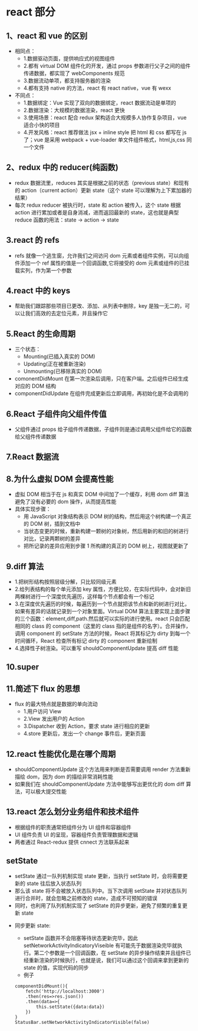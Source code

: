 # react 部分

## 1、react 和 vue 的区别

* 相同点：
  * 1.数据驱动页面，提供响应式的视图组件
  * 2.都有 virtual DOM 组件化的开发，通过 props 参数进行父子之间的组件传递数据，都实现了 webComponents 规范
  * 3.数据流动单项，都支持服务器的渲染
  * 4.都有支持 native 的方法，react 有 react native，vue 有 wexx
* 不同点：
  * 1.数据绑定：Vue 实现了双向的数据绑定，react 数据流动是单项的
  * 2.数据渲染：大规模的数据渲染，react 更快
  * 3.使用场景：react 配合 redux 架构适合大规模多人协作复杂项目，vue 适合小快的项目
  * 4.开发风格：react 推荐做法 jsx + inline style 把 html 和 css 都写在 js 了；vue 是采用 webpack + vue-loader 单文件组件格式，html,js,css 同一个文件

## 2、redux 中的 reducer(纯函数)

* redux 数据流里，reduces 其实是根据之前的状态（previous state）和现有的 action（current action）更新 state（这个 state 可以理解为上下累加器的结果）
* 每次 redux reducer 被执行时，state 和 action 被传入，这个 state 根据 action 进行累加或者是自身消减，进而返回最新的 state，这也就是典型 reduce 函数的用法：state -> action -> state

## 3.react 的 refs

* refs 就像一个逃生窗，允许我们之间访问 dom 元素或者组件实例，可以向组件添加一个 ref 属性的值是一个回调函数,它将接受的 dom 元素或组件的已挂载实列，作为第一个参数

## 4.react 中的 keys

* 帮助我们跟踪那些项目已更改、添加、从列表中删除，key 是独一无二的，可以让我们高效的去定位元素，并且操作它

## 5.React 的生命周期

* 三个状态：
  * Mounting(已插入真实的 DOM)
  * Updating(正在被重新渲染)
  * Unmounting(已移除真实的 DOM)
* comonentDidMount 在第一次渲染后调用，只在客户端。之后组件已经生成对应的 DOM 结构
* componentDidUpdate 在组件完成更新后立即调用，再初始化是不会调用的

## 6.React 子组件向父组件传值

* 父组件通过 props 给子组件传递数据，子组件则是通过调用父组件给它的函数给父组件传递数据

## 7.React 数据流

## 8.为什么虚拟 DOM 会提高性能

* 虚拟 DOM 相当于在 js 和真实 DOM 中间加了一个缓存，利用 dom diff 算法避免了没有必要的 dom 操作，从而提高性能
* 具体实现步骤：
  * 用 JavaScript 对象结构表示 DOM 树的结构，然后用这个树构建一个真正的 DOM 树，插到文档中
  * 当状态变更的时候，重新构建一颗树的对象树，然后用新的和旧的树进行对比，记录两颗树的差异
  * 把所记录的差异应用到步骤 1 所构建的真正的 DOM 树上，视图就更新了

## 9.diff 算法

* 1.把树形结构按照层级分解，只比较同级元素
* 2.给列表结构的每个单元添加 key 属性，方便比较，在实际代码中，会对新旧两棵树进行一个深度优先遍历，这样每个节点都会有一个标记
* 3.在深度优先遍历的时候，每遍历到一个节点就把该节点和新的树进行对比，如果有差异的话就记录到一个对象里面。Virtual DOM 算法主要实现上面步骤的三个函数：element,diff,path.然后就可以实际的进行使用。react 只会匹配相同的 class 的 component（这里的 class 指的是组件的名字）。合并操作，调用 component 的 setState 方法的时候，React 将其标记为 dirty 到每一个时间循环，React 检查所有标记 dirty 的 component 重新绘制
* 4.选择性子树渲染。可以重写 shouldComponentUpdate 提高 diff 性能

## 10.super

## 11.简述下 flux 的思想

* flux 的最大特点就是数据的单向流动
  * 1.用户访问 View
  * 2.View 发出用户的 Action
  * 3.Dispatcher 收到 Action，要求 state 进行相应的更新
  * 4.store 更新后，发出一个 change 事件后，更新页面

## 12.react 性能优化是在哪个周期

* shouldComponentUpdate 这个方法用来判断是否需要调用 render 方法重新描绘 dom，因为 dom 的描绘非常消耗性能
* 如果我们在 shouldComponentUpdate 方法中能够写出更优化的 dom diff 算法，可以极大提交性能

## 13.react 怎么划分业务组件和技术组件

* 根据组件的职责通常把组件分为 UI 组件和容器组件
* UI 组件负责 UI 的呈现，容器组件负责管理数据和逻辑
* 两者通过 React-redux 提供 cnnect 方法联系起来

## setState

* setState 通过一队列机制实现 state 更新，当执行 setState 时，会将需要更新的 state 往后放入状态队列
* 那么该 state 将不会被放入状态队列中。当下次调用 setState 并对状态队列进行合并时，就会忽略之前修改的 state，造成不可预知的错误
* 同时，也利用了队列机制实现了 setState 的异步更新，避免了频繁的重复更新 state

- 同步更新 state:

  * setState 函数并不会阻塞等待状态更新完毕，因此 setNetworkActivityIndicatoryViseible 有可能先于数据渲染完毕就执行。第二个参数是一个回调函数，在 setState 的异步操作结束并且组件已经重新渲染的时候执行，也就是说，我们可以通过这个回调来拿到更新的 state 的值，实现代码的同步
  * 例子

  ```
  componentDidMount(){
      fetch('http://localhost:3000')
      .then(res=>res.json())
      .then(data=>{
          this.setState({data:data})
      })
  }
  StatusBar.setNetworkActivityIndicatorVisible(false)
  ```
